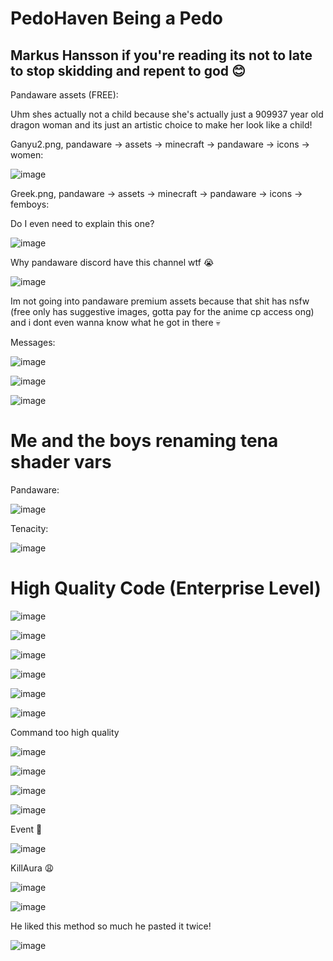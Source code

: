 # PedoHaven Being a Pedo

## Markus Hansson if you're reading its not to late to stop skidding and repent to god 😊


Pandaware assets (FREE):

Uhm shes actually not a child because she's actually just a 909937 year old dragon woman and its just an artistic choice to make her look like a child!

Ganyu2.png, pandaware -> assets -> minecraft -> pandaware -> icons -> women:

![image](https://user-images.githubusercontent.com/93102482/219701946-352bd77b-98c8-4a2b-9e9c-ebae732099a8.png)


Greek.png, pandaware -> assets -> minecraft -> pandaware -> icons -> femboys:

Do I even need to explain this one?

![image](https://user-images.githubusercontent.com/93102482/219703134-924db175-eb58-4487-bc2e-edc0048f390e.png)


Why pandaware discord have this channel wtf 😭


![image](https://user-images.githubusercontent.com/93102482/219773748-cd7a64d5-79ae-4ca5-85a7-fde022a9a4ec.png)


Im not going into pandaware premium assets because that shit has nsfw (free only has suggestive images, gotta pay for the anime cp access ong) and i dont even wanna know what he got in there 💀


Messages:

![image](https://user-images.githubusercontent.com/93102482/219702448-6f7bdaef-f0e3-48c4-8430-5d7202641541.png)


![image](https://user-images.githubusercontent.com/93102482/219702491-1792b4c8-c875-4371-a014-baaee26efcd7.png)


![image](https://user-images.githubusercontent.com/93102482/219702510-f43a2471-55a5-4536-9259-45c4bffd78f9.png)


# Me and the boys renaming tena shader vars


Pandaware: 


![image](https://user-images.githubusercontent.com/93102482/219761483-acc3e8a0-a205-43d9-a75d-0816f023f6cb.png)


Tenacity:

![image](https://user-images.githubusercontent.com/93102482/219761612-407f4020-2b08-4a69-beb0-d18b276fdac1.png)



# High Quality Code (Enterprise Level)

![image](https://user-images.githubusercontent.com/93102482/219499427-b58e2b19-8559-4d63-a1ec-26d3439fb861.png)

![image](https://user-images.githubusercontent.com/93102482/219499476-24e901a1-7294-463d-abb5-3c3dacd0729c.png)

![image](https://user-images.githubusercontent.com/93102482/219499495-4570b9f6-fe55-4e89-8762-e7d94065c391.png)

![image](https://user-images.githubusercontent.com/93102482/219499518-bc82113e-be26-4fc0-bbdb-8e9fb52978e8.png)

![image](https://user-images.githubusercontent.com/93102482/219499563-d332115c-c659-4c10-bb76-b59ce4fb7dc9.png)

![image](https://user-images.githubusercontent.com/93102482/219699631-4d6a8a66-ae31-45b7-baef-d168d8ba254b.png)


Command too high quality

![image](https://user-images.githubusercontent.com/93102482/219700010-eed8d48d-2bcf-47fe-bebb-84966850204b.png)

![image](https://user-images.githubusercontent.com/93102482/219700049-24910b55-2e4b-4588-8a0c-3fef89549fb7.png)

![image](https://user-images.githubusercontent.com/93102482/219700160-48cf1960-f66c-4bce-9bd3-6399fffe7fa6.png)

![image](https://user-images.githubusercontent.com/93102482/219700287-fa6f4db6-0df5-4648-a1d2-d990151174de.png)


Event 🤤

![image](https://user-images.githubusercontent.com/93102482/219700409-d4a129b3-8f05-4af9-a5be-7efadb405df5.png)


KillAura 😩

![image](https://user-images.githubusercontent.com/93102482/219700812-31ceea45-8d23-4b41-a420-1b0848790b69.png)

![image](https://user-images.githubusercontent.com/93102482/219700850-ff8da854-945a-4303-a217-895ee8567460.png)



He liked this method so much he pasted it twice!


![image](https://user-images.githubusercontent.com/93102482/219701087-2b2075db-e608-4648-ac25-ce7da6710d56.png)

